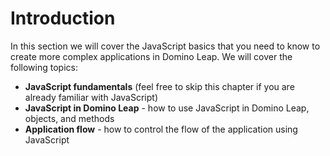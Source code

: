 # Introduction
In this section we will cover the JavaScript basics that you need to know to create more complex applications in Domino Leap. We will cover the following topics:
- **JavaScript fundamentals** (feel free to skip this chapter if you are already familiar with JavaScript)
- **JavaScript in Domino Leap** - how to use JavaScript in Domino Leap, objects, and methods
- **Application flow** - how to control the flow of the application using JavaScript
